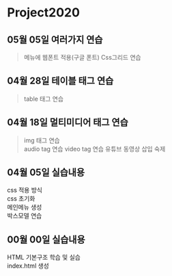# Project2020

## 05월 05일 여러가지 연습
> 메뉴에 웹폰트 적용(구글 폰트)
Css그리드 연습

## 04월 28일 테이블 태그 연습
> table 태그 연습 <br>

## 04월 18일 멀티미디어 태그 연습
> img 태그 연습 <br>
audio tag 연습
video tag 연습
유튜브 동영상 삽입 숙제

## 04월 05일 실습내용
css 적용 방식<br>
css 초기화<br>
메인메뉴 생성<br>
박스모델 연습

## 00월 00일 실습내용
 HTML 기본구조 학습 및 실습<br>
index.html 생성
